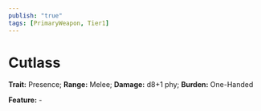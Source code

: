 ```yaml
---
publish: "true"
tags: [PrimaryWeapon, Tier1]
---
```

# Cutlass

**Trait:** Presence; **Range:** Melee; **Damage:** d8+1 phy; **Burden:** One-Handed

**Feature:** -
